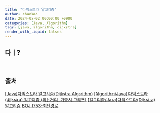 ```yaml
---
title: "다익스트라 알고리즘"
author: chunbae
date: 2024-05-02 00:00:00 +0900
categories: [Java, Algorithm]
tags: [java, algorithm, dijkstra]
render_with_liquid: falses
---
```


## 다ㅣ?

<br>

## 출처

[[Java]다익스트라 알고리즘(Dijkstra Algorithm)](https://sskl660.tistory.com/59)
[[Algorithm/Java] 다익스트라(dijkstra) 알고리즘 (최단거리, 가중치 그래프)](https://innovation123.tistory.com/130)
[[알고리즘/Java]다익스트라(Dijkstra) 알고리즘](https://velog.io/@suk13574/%EC%95%8C%EA%B3%A0%EB%A6%AC%EC%A6%98Java%EB%8B%A4%EC%9D%B5%EC%8A%A4%ED%8A%B8%EB%9D%BCDijkstra-%EC%95%8C%EA%B3%A0%EB%A6%AC%EC%A6%98)
[BOJ 1753-최단경로](https://www.acmicpc.net/problem/1753)